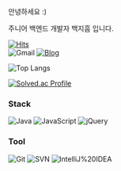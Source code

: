 

안녕하세요 :)  

주니어 백엔드 개발자 백지흠 입니다.

[![Hits](https://hits.seeyoufarm.com/api/count/incr/badge.svg?url=https%3A%2F%2Fgithub.com%2Fheum-ji%2Fhit-counter&count_bg=%2379C83D&title_bg=%23555555&icon=&icon_color=%23E7E7E7&title=hits&edge_flat=false)](https://hits.seeyoufarm.com)  
![Gmail](https://img.shields.io/badge/dragon2009t@gmail.com-EA4335?&style=flat&logo=Gmail&logoColor=white)
[![Blog](https://img.shields.io/badge/Blog-000000?&style=flat&logo=Tistory&logoColor=white)](https://heum-ji.tistory.com)

![Top Langs](https://github-readme-stats.vercel.app/api/top-langs/?username=heum-ji&layout=compact)

[![Solved.ac Profile](http://mazassumnida.wtf/api/v2/generate_badge?boj=dragon2009t)](https://solved.ac/dragon2009t/)

### Stack 
![Java](https://img.shields.io/badge/Java-007396?&style=flat&logo=OpenJDK&logoColor=white)
![JavaScript](https://img.shields.io/badge/JavaScript-F7DF1E?&style=flat&logo=JavaScript&logoColor=white)
![jQuery](https://img.shields.io/badge/jQuery-0769AD?&style=flat&logo=jQuery&logoColor=white)

### Tool
![Git](https://img.shields.io/badge/Git-F05032?&style=flat&logo=Git&logoColor=white)
![SVN](https://img.shields.io/badge/SVN-809CC9?&style=flat&logo=Subversion&logoColor=white)
![IntelliJ%20IDEA](https://img.shields.io/badge/IntelliJ%20IDEA-000000?&style=flat&logo=IntelliJ%20IDEA&logoColor=white)
